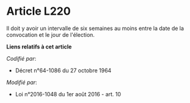 # Article L220

Il doit y avoir un intervalle de six semaines au moins entre la date de la convocation et le jour de l'élection.

**Liens relatifs à cet article**

_Codifié par_:

  - Décret n°64-1086 du 27 octobre 1964

_Modifié par_:

  - Loi n°2016-1048 du 1er août 2016 - art. 10
